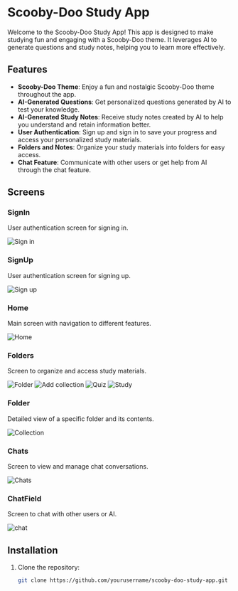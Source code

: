 # Scooby-Doo Study App

Welcome to the Scooby-Doo Study App! This app is designed to make studying fun and engaging with a Scooby-Doo theme. It leverages AI to generate questions and study notes, helping you to learn more effectively.

## Features

- **Scooby-Doo Theme**: Enjoy a fun and nostalgic Scooby-Doo theme throughout the app.
- **AI-Generated Questions**: Get personalized questions generated by AI to test your knowledge.
- **AI-Generated Study Notes**: Receive study notes created by AI to help you understand and retain information better.
- **User Authentication**: Sign up and sign in to save your progress and access your personalized study materials.
- **Folders and Notes**: Organize your study materials into folders for easy access.
- **Chat Feature**: Communicate with other users or get help from AI through the chat feature.

## Screens

### SignIn
User authentication screen for signing in.

![Sign in](https://github.com/user-attachments/assets/9ac476fd-43e9-4ed1-838f-39884dd9c5fe)

### SignUp
User authentication screen for signing up.

![Sign up](https://github.com/user-attachments/assets/f4a64869-bf13-4a41-96a1-d1ccb2abacc1)

### Home
Main screen with navigation to different features.

![Home](https://github.com/user-attachments/assets/17d26408-3e8d-4438-b54b-8e196208169f)

### Folders
Screen to organize and access study materials.

![Folder](https://github.com/user-attachments/assets/604d8714-694b-4203-b593-602dad7d8ee6)
![Add collection](https://github.com/user-attachments/assets/14cc0186-0d41-46d7-97b3-debf00ef38ae)
![Quiz](https://github.com/user-attachments/assets/52a46ab8-6b53-4ba6-ab8d-2a669a600388)
![Study](https://github.com/user-attachments/assets/64dd655c-bcc5-4302-acc3-23a9eabb0c25)

### Folder
Detailed view of a specific folder and its contents.

![Collection](https://github.com/user-attachments/assets/c31fea20-6a8f-4691-9757-d7561d73f023)

### Chats
Screen to view and manage chat conversations.

![Chats](https://github.com/user-attachments/assets/54f22d74-a934-4915-ab0e-55e164df867f)

### ChatField
Screen to chat with other users or AI.

![chat](https://github.com/user-attachments/assets/04ce634e-a076-4d96-b696-bbfe103e0b2a)

## Installation

1. Clone the repository:
   ```sh
   git clone https://github.com/yourusername/scooby-doo-study-app.git

